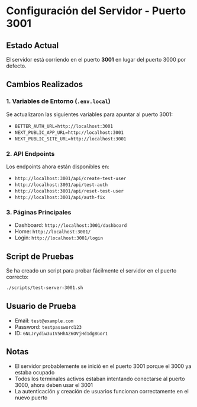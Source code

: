 # Configuración del Servidor - Puerto 3001

## Estado Actual
El servidor está corriendo en el puerto **3001** en lugar del puerto 3000 por defecto.

## Cambios Realizados

### 1. Variables de Entorno (`.env.local`)
Se actualizaron las siguientes variables para apuntar al puerto 3001:
- `BETTER_AUTH_URL=http://localhost:3001`
- `NEXT_PUBLIC_APP_URL=http://localhost:3001`
- `NEXT_PUBLIC_SITE_URL=http://localhost:3001`

### 2. API Endpoints
Los endpoints ahora están disponibles en:
- `http://localhost:3001/api/create-test-user`
- `http://localhost:3001/api/test-auth`
- `http://localhost:3001/api/reset-test-user`
- `http://localhost:3001/api/auth-fix`

### 3. Páginas Principales
- Dashboard: `http://localhost:3001/dashboard`
- Home: `http://localhost:3001/`
- Login: `http://localhost:3001/login`

## Script de Pruebas
Se ha creado un script para probar fácilmente el servidor en el puerto correcto:
```bash
./scripts/test-server-3001.sh
```

## Usuario de Prueba
- Email: `test@example.com`
- Password: `testpassword123`
- ID: `6NLJrydiw3uIV5HhAZ6OVjHd1dg8Gor1`

## Notas
- El servidor probablemente se inició en el puerto 3001 porque el 3000 ya estaba ocupado
- Todos los terminales activos estaban intentando conectarse al puerto 3000, ahora deben usar el 3001
- La autenticación y creación de usuarios funcionan correctamente en el nuevo puerto